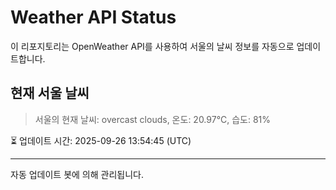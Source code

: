 
# Weather API Status

이 리포지토리는 OpenWeather API를 사용하여 서울의 날씨 정보를 자동으로 업데이트합니다.

## 현재 서울 날씨
> 서울의 현재 날씨: overcast clouds, 온도: 20.97°C, 습도: 81%

⏳ 업데이트 시간: 2025-09-26 13:54:45 (UTC)

---
자동 업데이트 봇에 의해 관리됩니다.
